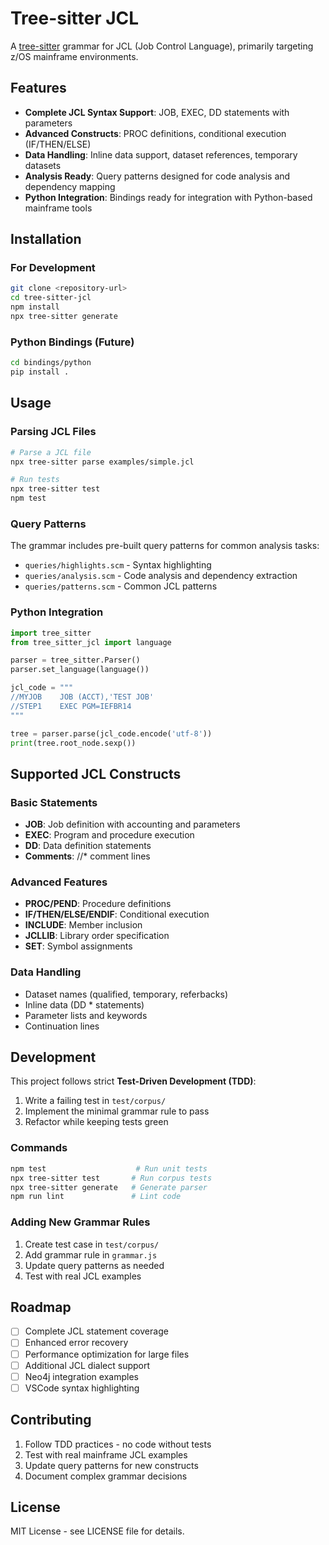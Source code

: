 # Tree-sitter JCL

A [tree-sitter](https://tree-sitter.github.io/) grammar for JCL (Job Control Language), primarily targeting z/OS mainframe environments.

## Features

- **Complete JCL Syntax Support**: JOB, EXEC, DD statements with parameters
- **Advanced Constructs**: PROC definitions, conditional execution (IF/THEN/ELSE)
- **Data Handling**: Inline data support, dataset references, temporary datasets
- **Analysis Ready**: Query patterns designed for code analysis and dependency mapping
- **Python Integration**: Bindings ready for integration with Python-based mainframe tools

## Installation

### For Development

```bash
git clone <repository-url>
cd tree-sitter-jcl
npm install
npx tree-sitter generate
```

### Python Bindings (Future)

```bash
cd bindings/python
pip install .
```

## Usage

### Parsing JCL Files

```bash
# Parse a JCL file
npx tree-sitter parse examples/simple.jcl

# Run tests
npx tree-sitter test
npm test
```

### Query Patterns

The grammar includes pre-built query patterns for common analysis tasks:

- `queries/highlights.scm` - Syntax highlighting
- `queries/analysis.scm` - Code analysis and dependency extraction
- `queries/patterns.scm` - Common JCL patterns

### Python Integration

```python
import tree_sitter
from tree_sitter_jcl import language

parser = tree_sitter.Parser()
parser.set_language(language())

jcl_code = """
//MYJOB    JOB (ACCT),'TEST JOB'
//STEP1    EXEC PGM=IEFBR14
"""

tree = parser.parse(jcl_code.encode('utf-8'))
print(tree.root_node.sexp())
```

## Supported JCL Constructs

### Basic Statements
- **JOB**: Job definition with accounting and parameters
- **EXEC**: Program and procedure execution
- **DD**: Data definition statements
- **Comments**: //* comment lines

### Advanced Features
- **PROC/PEND**: Procedure definitions
- **IF/THEN/ELSE/ENDIF**: Conditional execution
- **INCLUDE**: Member inclusion
- **JCLLIB**: Library order specification
- **SET**: Symbol assignments

### Data Handling
- Dataset names (qualified, temporary, referbacks)
- Inline data (DD * statements)
- Parameter lists and keywords
- Continuation lines

## Development

This project follows strict **Test-Driven Development (TDD)**:

1. Write a failing test in `test/corpus/`
2. Implement the minimal grammar rule to pass
3. Refactor while keeping tests green

### Commands

```bash
npm test                    # Run unit tests
npx tree-sitter test       # Run corpus tests
npx tree-sitter generate   # Generate parser
npm run lint               # Lint code
```

### Adding New Grammar Rules

1. Create test case in `test/corpus/`
2. Add grammar rule in `grammar.js`
3. Update query patterns as needed
4. Test with real JCL examples

## Roadmap

- [ ] Complete JCL statement coverage
- [ ] Enhanced error recovery
- [ ] Performance optimization for large files
- [ ] Additional JCL dialect support
- [ ] Neo4j integration examples
- [ ] VSCode syntax highlighting

## Contributing

1. Follow TDD practices - no code without tests
2. Test with real mainframe JCL examples
3. Update query patterns for new constructs
4. Document complex grammar decisions

## License

MIT License - see LICENSE file for details.
